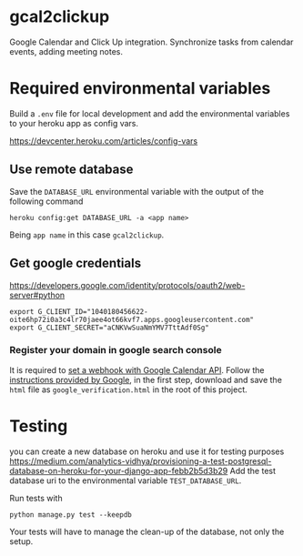 # gcal2clickup
Google Calendar and Click Up integration. Synchronize tasks from calendar
events, adding meeting notes.


# Required environmental variables
Build a `.env` file for local development and add the environmental variables
to your heroku app as config vars.

https://devcenter.heroku.com/articles/config-vars

## Use remote database
Save the `DATABASE_URL` environmental variable with the output of the following
command
```
heroku config:get DATABASE_URL -a <app name>
```

Being `app name` in this case `gcal2clickup`.

## Get google credentials
https://developers.google.com/identity/protocols/oauth2/web-server#python

```
export G_CLIENT_ID="1040180456622-oite6hp72i0a3c4lr70jaee4ot66kvf7.apps.googleusercontent.com"
export G_CLIENT_SECRET="aCNKVwSuaNmYMV7TttAdf0Sg"
```

### Register your domain in google search console
It is required to [set a webhook with Google Calendar
API](https://developers.google.com/calendar/api/guides/push). Follow the
[instructions provided by
Google](https://developers.google.com/calendar/api/guides/push#registering-your-domain),
in the first step, download and save the `html` file as
`google_verification.html` in the root of this project.

# Testing
you can create a new database on heroku and use it for testing
purposes
https://medium.com/analytics-vidhya/provisioning-a-test-postgresql-database-on-heroku-for-your-django-app-febb2b5d3b29
Add the test database uri to the environmental variable `TEST_DATABASE_URL`.

Run tests with 
```
python manage.py test --keepdb
```
Your tests will have to manage the clean-up of the database, not only the setup.